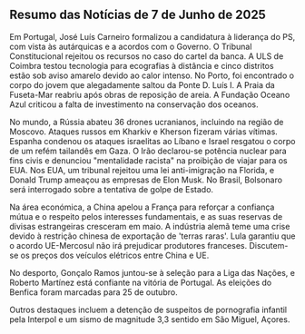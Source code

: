 ## Resumo das Notícias de 7 de Junho de 2025

Em Portugal, José Luís Carneiro formalizou a candidatura à liderança do PS, com vista às autárquicas e a acordos com o Governo. O Tribunal Constitucional rejeitou os recursos no caso do cartel da banca. A ULS de Coimbra testou tecnologia para ecografias à distância e cinco distritos estão sob aviso amarelo devido ao calor intenso. No Porto, foi encontrado o corpo do jovem que alegadamente saltou da Ponte D. Luís I. A Praia da Fuseta-Mar reabriu após obras de reposição de areia. A Fundação Oceano Azul criticou a falta de investimento na conservação dos oceanos.

No mundo, a Rússia abateu 36 drones ucranianos, incluindo na região de Moscovo. Ataques russos em Kharkiv e Kherson fizeram várias vítimas. Espanha condenou os ataques israelitas ao Líbano e Israel resgatou o corpo de um refém tailandês em Gaza. O Irão declarou-se potência nuclear para fins civis e denunciou "mentalidade racista" na proibição de viajar para os EUA. Nos EUA, um tribunal rejeitou uma lei anti-imigração na Florida, e Donald Trump ameaçou as empresas de Elon Musk. No Brasil, Bolsonaro será interrogado sobre a tentativa de golpe de Estado.

Na área económica, a China apelou a França para reforçar a confiança mútua e o respeito pelos interesses fundamentais, e as suas reservas de divisas estrangeiras cresceram em maio. A indústria alemã teme uma crise devido à restrição chinesa de exportação de 'terras raras'. Lula garantiu que o acordo UE-Mercosul não irá prejudicar produtores franceses. Discutem-se os preços dos veículos elétricos entre China e UE.

No desporto, Gonçalo Ramos juntou-se à seleção para a Liga das Nações, e Roberto Martínez está confiante na vitória de Portugal. As eleições do Benfica foram marcadas para 25 de outubro.

Outros destaques incluem a detenção de suspeitos de pornografia infantil pela Interpol e um sismo de magnitude 3,3 sentido em São Miguel, Açores.